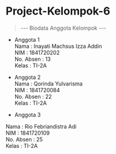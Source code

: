 # Project-Kelompok-6

> --- Biodata Anggota Kelompok ---  
  
* Anggota 1  
Nama : Inayati Machsus Izza Addin  
NIM : 1841720202  
No. Absen : 13  
Kelas : TI-2A
  
* Anggota 2  
Nama : Qorinda Yulvarisma  
NIM : 1841720084  
No. Absen : 22  
Kelas : TI-2A
  
* Anggota 3 

Nama : Rio Febriandistra Adi  
NIM : 1841720109  
No. Absen : 25  
Kelas : TI-2A

